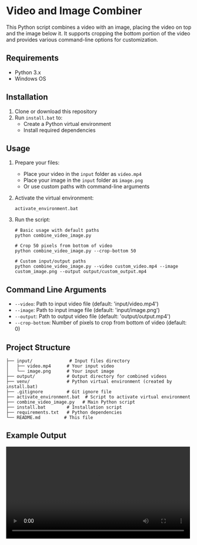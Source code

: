 # Video and Image Combiner

This Python script combines a video with an image, placing the video on top and the image below it. It supports cropping the bottom portion of the video and provides various command-line options for customization.

## Requirements

- Python 3.x
- Windows OS

## Installation

1. Clone or download this repository
2. Run `install.bat` to:
   - Create a Python virtual environment
   - Install required dependencies

## Usage

1. Prepare your files:

   - Place your video in the `input` folder as `video.mp4`
   - Place your image in the `input` folder as `image.png`
   - Or use custom paths with command-line arguments

2. Activate the virtual environment:

   ```batch
   activate_environment.bat
   ```

3. Run the script:

   ```batch
   # Basic usage with default paths
   python combine_video_image.py

   # Crop 50 pixels from bottom of video
   python combine_video_image.py --crop-bottom 50

   # Custom input/output paths
   python combine_video_image.py --video custom_video.mp4 --image custom_image.png --output output/custom_output.mp4
   ```

## Command Line Arguments

- `--video`: Path to input video file (default: 'input/video.mp4')
- `--image`: Path to input image file (default: 'input/image.png')
- `--output`: Path to output video file (default: 'output/output.mp4')
- `--crop-bottom`: Number of pixels to crop from bottom of video (default: 0)

## Project Structure

```
├── input/              # Input files directory
│   ├── video.mp4      # Your input video
│   └── image.png      # Your input image
├── output/            # Output directory for combined videos
├── venv/              # Python virtual environment (created by install.bat)
├── .gitignore         # Git ignore file
├── activate_environment.bat  # Script to activate virtual environment
├── combine_video_image.py   # Main Python script
├── install.bat        # Installation script
├── requirements.txt   # Python dependencies
└── README.md         # This file
```

## Example Output

<video src='output_example/output.mp4' width=500 controls autoplay/>

This example demonstrates how the script combines a video with an image, placing the video on top and the image below it.

## Notes

- The script will automatically create the output directory if it doesn't exist
- Input and output directories are ignored by git to avoid committing large media files
